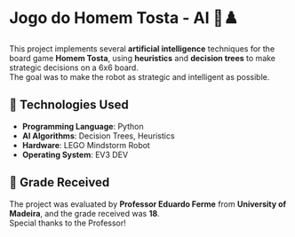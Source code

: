 # Jogo do Homem Tosta - AI 🤖♟️

This project implements several **artificial intelligence** techniques for the board game **Homem Tosta**, using **heuristics** and **decision trees** to make strategic decisions on a 6x6 board.  
The goal was to make the robot as strategic and intelligent as possible.

## 🔧 Technologies Used

- **Programming Language**: Python
- **AI Algorithms**: Decision Trees, Heuristics
- **Hardware**: LEGO Mindstorm Robot
- **Operating System**: EV3 DEV

## 📜 Grade Received

The project was evaluated by **Professor Eduardo Ferme** from **University of Madeira**, and the grade received was **18**.  
Special thanks to the Professor!
